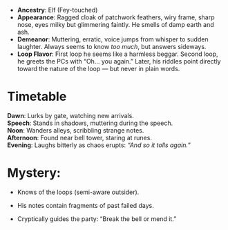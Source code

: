 - **Ancestry**: Elf (Fey-touched)  
- **Appearance**: Ragged cloak of patchwork feathers, wiry frame, sharp nose, eyes milky but glimmering faintly. He smells of damp earth and ash.  
- **Demeanor**: Muttering, erratic, voice jumps from whisper to sudden laughter. Always seems to know *too much*, but answers sideways.  
- **Loop Flavor**: First loop he seems like a harmless beggar. Second loop, he greets the PCs with “Oh… you again.” Later, his riddles point directly toward the nature of the loop — but never in plain words.  

# Timetable

**Dawn**: Lurks by gate, watching new arrivals.  
**Speech**: Stands in shadows, muttering during the speech.  
**Noon**: Wanders alleys, scribbling strange notes.  
**Afternoon**: Found near bell tower, staring at runes.  
**Evening**: Laughs bitterly as chaos erupts: _“And so it tolls again.”_

# **Mystery**:

- Knows of the loops (semi-aware outsider).
    
- His notes contain fragments of past failed days.
    
- Cryptically guides the party: “Break the bell or mend it.”